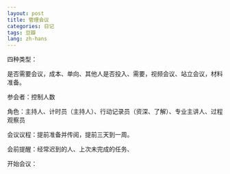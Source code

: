 ```yaml
---
layout: post
title: 管理会议
categories: 日记
tags: 豆瓣
lang: zh-hans
---
```

四种类型：

是否需要会议，成本、单向、其他人是否投入、需要，视频会议、站立会议，材料准备。

参会者：控制人数

角色：主持人、计时员（主持人）、行动记录员（资深、了解）、专业主讲人、过程观察员

会议议程：提前准备并传阅，提前三天到一周。

会前提醒：经常迟到的人、上次未完成的任务、

开始会议：

